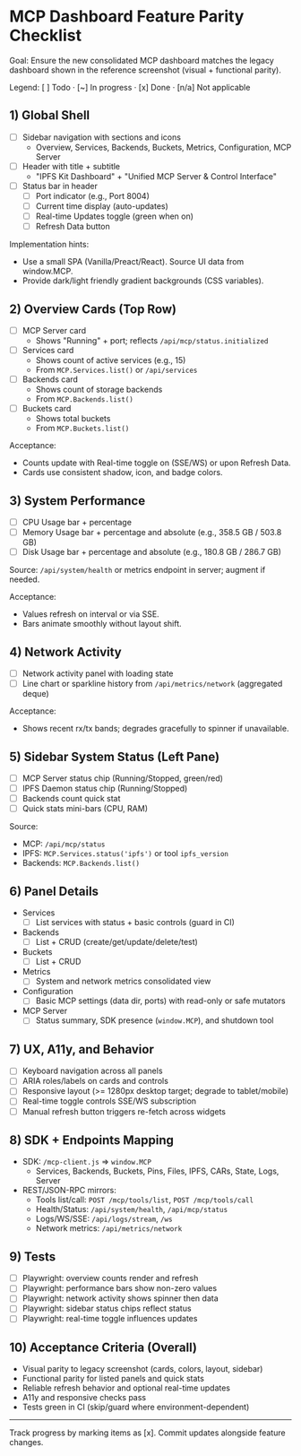 # MCP Dashboard Feature Parity Checklist

Goal: Ensure the new consolidated MCP dashboard matches the legacy dashboard shown in the reference screenshot (visual + functional parity).

Legend: [ ] Todo · [~] In progress · [x] Done · [n/a] Not applicable

## 1) Global Shell
- [ ] Sidebar navigation with sections and icons
  - Overview, Services, Backends, Buckets, Metrics, Configuration, MCP Server
- [ ] Header with title + subtitle
  - "IPFS Kit Dashboard" + "Unified MCP Server & Control Interface"
- [ ] Status bar in header
  - [ ] Port indicator (e.g., Port 8004)
  - [ ] Current time display (auto-updates)
  - [ ] Real-time Updates toggle (green when on)
  - [ ] Refresh Data button

Implementation hints:
- Use a small SPA (Vanilla/Preact/React). Source UI data from window.MCP.
- Provide dark/light friendly gradient backgrounds (CSS variables).

## 2) Overview Cards (Top Row)
- [ ] MCP Server card
  - Shows "Running" + port; reflects `/api/mcp/status.initialized`
- [ ] Services card
  - Shows count of active services (e.g., 15)
  - From `MCP.Services.list()` or `/api/services`
- [ ] Backends card
  - Shows count of storage backends
  - From `MCP.Backends.list()`
- [ ] Buckets card
  - Shows total buckets
  - From `MCP.Buckets.list()`

Acceptance:
- Counts update with Real-time toggle on (SSE/WS) or upon Refresh Data.
- Cards use consistent shadow, icon, and badge colors.

## 3) System Performance
- [ ] CPU Usage bar + percentage
- [ ] Memory Usage bar + percentage and absolute (e.g., 358.5 GB / 503.8 GB)
- [ ] Disk Usage bar + percentage and absolute (e.g., 180.8 GB / 286.7 GB)

Source: `/api/system/health` or metrics endpoint in server; augment if needed.

Acceptance:
- Values refresh on interval or via SSE.
- Bars animate smoothly without layout shift.

## 4) Network Activity
- [ ] Network activity panel with loading state
- [ ] Line chart or sparkline history from `/api/metrics/network` (aggregated deque)

Acceptance:
- Shows recent rx/tx bands; degrades gracefully to spinner if unavailable.

## 5) Sidebar System Status (Left Pane)
- [ ] MCP Server status chip (Running/Stopped, green/red)
- [ ] IPFS Daemon status chip (Running/Stopped)
- [ ] Backends count quick stat
- [ ] Quick stats mini-bars (CPU, RAM)

Source:
- MCP: `/api/mcp/status`
- IPFS: `MCP.Services.status('ipfs')` or tool `ipfs_version`
- Backends: `MCP.Backends.list()`

## 6) Panel Details
- Services
  - [ ] List services with status + basic controls (guard in CI)
- Backends
  - [ ] List + CRUD (create/get/update/delete/test)
- Buckets
  - [ ] List + CRUD
- Metrics
  - [ ] System and network metrics consolidated view
- Configuration
  - [ ] Basic MCP settings (data dir, ports) with read-only or safe mutators
- MCP Server
  - [ ] Status summary, SDK presence (`window.MCP`), and shutdown tool

## 7) UX, A11y, and Behavior
- [ ] Keyboard navigation across all panels
- [ ] ARIA roles/labels on cards and controls
- [ ] Responsive layout (>= 1280px desktop target; degrade to tablet/mobile)
- [ ] Real-time toggle controls SSE/WS subscription
- [ ] Manual refresh button triggers re-fetch across widgets

## 8) SDK + Endpoints Mapping
- SDK: `/mcp-client.js` => `window.MCP`
  - Services, Backends, Buckets, Pins, Files, IPFS, CARs, State, Logs, Server
- REST/JSON-RPC mirrors:
  - Tools list/call: `POST /mcp/tools/list`, `POST /mcp/tools/call`
  - Health/Status: `/api/system/health`, `/api/mcp/status`
  - Logs/WS/SSE: `/api/logs/stream`, `/ws`
  - Network metrics: `/api/metrics/network`

## 9) Tests
- [ ] Playwright: overview counts render and refresh
- [ ] Playwright: performance bars show non-zero values
- [ ] Playwright: network activity shows spinner then data
- [ ] Playwright: sidebar status chips reflect status
- [ ] Playwright: real-time toggle influences updates

## 10) Acceptance Criteria (Overall)
- Visual parity to legacy screenshot (cards, colors, layout, sidebar)
- Functional parity for listed panels and quick stats
- Reliable refresh behavior and optional real-time updates
- A11y and responsive checks pass
- Tests green in CI (skip/guard where environment-dependent)

---

Track progress by marking items as [x]. Commit updates alongside feature changes.
